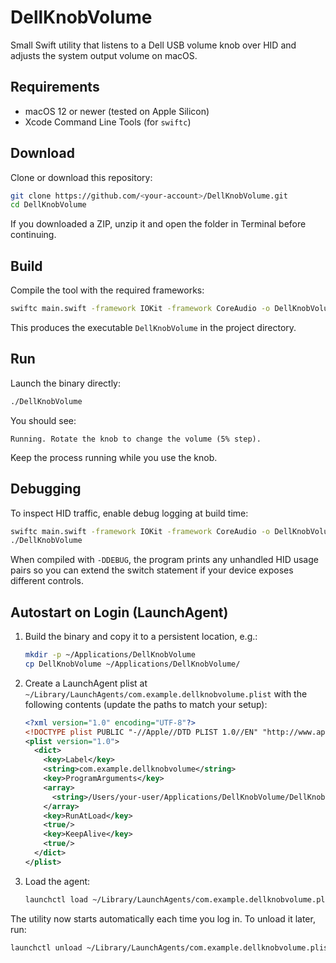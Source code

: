 # DellKnobVolume

Small Swift utility that listens to a Dell USB volume knob over HID and adjusts the system output volume on macOS.

## Requirements
- macOS 12 or newer (tested on Apple Silicon)
- Xcode Command Line Tools (for `swiftc`)

## Download
Clone or download this repository:

```bash
git clone https://github.com/<your-account>/DellKnobVolume.git
cd DellKnobVolume
```

If you downloaded a ZIP, unzip it and open the folder in Terminal before continuing.

## Build
Compile the tool with the required frameworks:

```bash
swiftc main.swift -framework IOKit -framework CoreAudio -o DellKnobVolume
```

This produces the executable `DellKnobVolume` in the project directory.

## Run
Launch the binary directly:

```bash
./DellKnobVolume
```

You should see:

```
Running. Rotate the knob to change the volume (5% step).
```

Keep the process running while you use the knob.

## Debugging
To inspect HID traffic, enable debug logging at build time:

```bash
swiftc main.swift -framework IOKit -framework CoreAudio -o DellKnobVolume -DDEBUG
./DellKnobVolume
```

When compiled with `-DDEBUG`, the program prints any unhandled HID usage pairs so you can extend the switch statement if your device exposes different controls.

## Autostart on Login (LaunchAgent)
1. Build the binary and copy it to a persistent location, e.g.:

   ```bash
   mkdir -p ~/Applications/DellKnobVolume
   cp DellKnobVolume ~/Applications/DellKnobVolume/
   ```

2. Create a LaunchAgent plist at `~/Library/LaunchAgents/com.example.dellknobvolume.plist` with the following contents (update the paths to match your setup):

   ```xml
   <?xml version="1.0" encoding="UTF-8"?>
   <!DOCTYPE plist PUBLIC "-//Apple//DTD PLIST 1.0//EN" "http://www.apple.com/DTDs/PropertyList-1.0.dtd">
   <plist version="1.0">
     <dict>
       <key>Label</key>
       <string>com.example.dellknobvolume</string>
       <key>ProgramArguments</key>
       <array>
         <string>/Users/your-user/Applications/DellKnobVolume/DellKnobVolume</string>
       </array>
       <key>RunAtLoad</key>
       <true/>
       <key>KeepAlive</key>
       <true/>
     </dict>
   </plist>
   ```

3. Load the agent:

   ```bash
   launchctl load ~/Library/LaunchAgents/com.example.dellknobvolume.plist
   ```

The utility now starts automatically each time you log in. To unload it later, run:

```bash
launchctl unload ~/Library/LaunchAgents/com.example.dellknobvolume.plist
```

